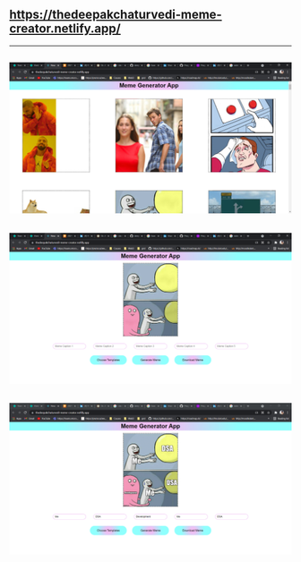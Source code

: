 ## <a href="https://thedeepakchaturvedi-meme-creator.netlify.app/">https://thedeepakchaturvedi-meme-creator.netlify.app/</a>

---

## <img src="public/meme-creator1.PNG"/>

## <img src="public/meme-creator2.PNG"/>

## <img src="public/meme-creator3.PNG"/>
